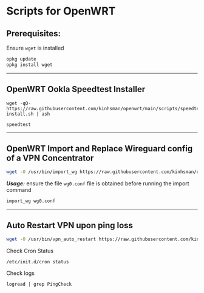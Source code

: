 # Scripts for OpenWRT
## Prerequisites:
Ensure `wget` is installed

```bash
opkg update
opkg install wget
```

---
## OpenWRT Ookla Speedtest Installer

   ```
   wget -qO- https://raw.githubusercontent.com/kinhsman/openwrt/main/scripts/speedtest-install.sh | ash
   ```
   ```
   speedtest
   ```

---
## OpenWRT Import and Replace Wireguard config of a VPN Concentrator
   ```sh
   wget -O /usr/bin/import_wg https://raw.githubusercontent.com/kinhsman/openwrt/main/scripts/import_wg.sh && chmod +x /usr/bin/import_wg
   ```
   ***Usage:*** ensure the file `wg0.conf` file is obtained before running the import command
   ```
   import_wg wg0.conf
   ```

---
## Auto Restart VPN upon ping loss
   ```sh
   wget -O /usr/bin/vpn_auto_restart https://raw.githubusercontent.com/kinhsman/openwrt/main/scripts/vpn_ping_check_and_restart.sh && chmod +x /usr/bin/vpn_auto_restart && (crontab -l 2>/dev/null; echo "*/5 * * * * /usr/bin/vpn_auto_restart") | crontab - && /etc/init.d/cron restart || echo "Error: Command failed. Check internet, permissions, or cron setup."
   ```

   Check Cron Status
   ```
   /etc/init.d/cron status
   ```
   Check logs
   ```
   logread | grep PingCheck
   ```
